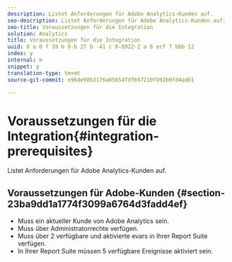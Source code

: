 ```yaml
---
description: Listet Anforderungen für Adobe Analytics-Kunden auf.
seo-description: Listet Anforderungen für Adobe Analytics-Kunden auf.
seo-title: Voraussetzungen für die Integration
solution: Analytics
title: Voraussetzungen für die Integration
uuid: 8 a 0 f 39 b 9-b 27 b -41 c 0-8922-2 a 6 ecf 7 bbb 12
index: y
internal: n
snippet: y
translation-type: tm+mt
source-git-commit: e96de98b3176a05654fdf697210f992b0fd4adb1

---
```



# Voraussetzungen für die Integration{#integration-prerequisites}

Listet Anforderungen für Adobe Analytics-Kunden auf.

## Voraussetzungen für Adobe-Kunden {#section-23ba9dd1a1774f3099a6764d3fadd4ef}

* Muss ein aktueller Kunde von Adobe Analytics sein.
* Muss über Administratorrechte verfügen.
* Muss über 2 verfügbare und aktivierte evars in Ihrer Report Suite verfügen.
* In Ihrer Report Suite müssen 5 verfügbare Ereignisse aktiviert sein.

